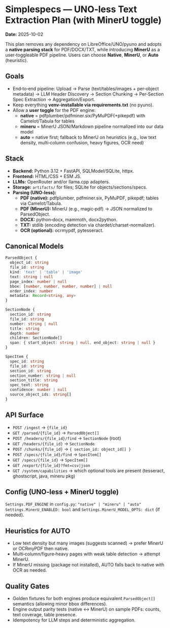 # Simplespecs — UNO‑less Text Extraction Plan (with MinerU toggle)
**Date:** 2025-10-02

This plan removes any dependency on LibreOffice/UNO/pyuno and adopts a **native parsing stack** for PDF/DOCX/TXT, while introducing **MinerU** as a user‑toggleable PDF pipeline. Users can choose **Native**, **MinerU**, or **Auto** (heuristic).

## Goals
- End‑to‑end pipeline: Upload → Parse (text/tables/images + per‑object metadata) → LLM Header Discovery → Section Chunking → Per‑Section Spec Extraction → Aggregation/Export.
- Keep everything **venv‑installable via requirements.txt** (no pyuno).
- Allow a **user toggle** for the PDF engine:
  - **native** = pdfplumber/pdfminer.six/PyMuPDF(+pikepdf) with Camelot/Tabula for tables
  - **mineru** = MinerU JSON/Markdown pipeline normalized into our data model
  - **auto** = native first; fallback to MinerU on heuristics (e.g., low text density, multi‑column confusion, heavy figures, OCR need)

## Stack
- **Backend:** Python 3.12 + FastAPI, SQLModel/SQLite, httpx.
- **Frontend:** HTML/CSS + ESM JS.
- **LLMs:** OpenRouter and/or llama.cpp adapters.
- **Storage:** `artifacts/` for files; SQLite for objects/sections/specs.
- **Parsing (UNO‑less):**
  - **PDF (native):** pdfplumber, pdfminer.six, PyMuPDF, pikepdf; tables via Camelot/Tabula.
  - **PDF (MinerU):** MinerU (e.g., magic‑pdf) → JSON normalized to ParsedObject.
  - **DOCX:** python‑docx, mammoth, docx2python.
  - **TXT:** stdlib (encoding detection via chardet/charset-normalizer).
  - **OCR (optional):** ocrmypdf, pytesseract.

## Canonical Models
```ts
ParsedObject {
  object_id: string
  file_id: string
  kind: 'text' | 'table' | 'image'
  text: string | null
  page_index: number | null
  bbox: [number, number, number, number] | null
  order_index: number
  metadata: Record<string, any>
}

SectionNode {
  section_id: string
  file_id: string
  number: string | null
  title: string
  depth: number
  children: SectionNode[]
  span: { start_object: string | null, end_object: string | null }
}

SpecItem {
  spec_id: string
  file_id: string
  section_id: string
  section_number: string | null
  section_title: string
  spec_text: string
  confidence: number | null
  source_object_ids: string[]
}
```

## API Surface
- `POST /ingest` → `{file_id}`
- `GET /parsed/{file_id}` → `ParsedObject[]`
- `POST /headers/{file_id}/find` → `SectionNode` (root)
- `GET /headers/{file_id}` → `SectionNode`
- `POST /chunks/{file_id}` → `{ section_id: object_id[] }`
- `POST /specs/{file_id}/find` → `SpecItem[]`
- `GET /specs/{file_id}` → `SpecItem[]`
- `GET /export/{file_id}?fmt=csv|json`
- `GET /system/capabilities` → which optional tools are present (tesseract, ghostscript, java, mineru pkg)

## Config (UNO‑less + MinerU toggle)
`Settings.PDF_ENGINE` in `config.py`: `"native" | "mineru" | "auto"`  
`Settings.MinerU_ENABLED: bool` and `Settings.MinerU_MODEL_OPTS: dict` (if needed).

## Heuristics for AUTO
- Low text density but many images (suggests scanned) → prefer MinerU or OCRmyPDF then native.
- Multi‑column/figure‑heavy pages with weak table detection → attempt MinerU.
- If MinerU missing (package not installed), AUTO falls back to native with OCR as needed.

## Quality Gates
- Golden fixtures for both engines produce equivalent `ParsedObject[]` semantics (allowing minor bbox differences).
- Engine output parity tests (native ↔ MinerU) on sample PDFs: counts, text coverage, table presence.
- Idempotency for LLM steps and deterministic aggregation.
